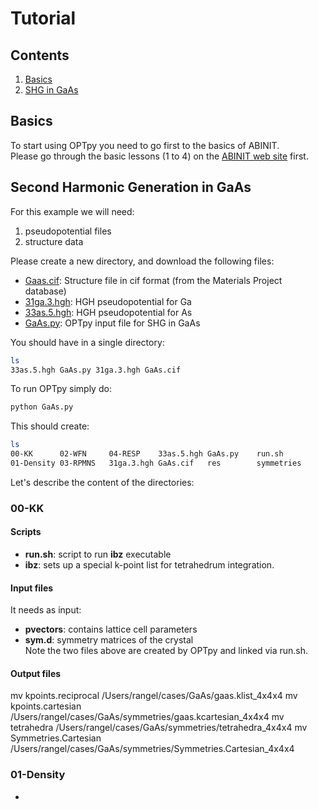 # Tutorial

## Contents 
1. [Basics](#basics)
2. [SHG in GaAs](#shg_gaas)

<a id='basics'></a>
## Basics   
To start using OPTpy you need to go first to the basics of ABINIT.   
Please go through the basic lessons (1 to 4) on the [ABINIT web site](http://www.abinit.org) first.   

<a id='shg_gaas'></a>
## Second Harmonic Generation in GaAs  

For this example we will need:   
1. pseudopotential files
2. structure data   

Please create a new directory, and download the following files:   

* [Gaas.cif](https://raw.githubusercontent.com/trangel/OPTpy/master/examples/data/structures/GaAs.cif): Structure file in cif format (from the Materials Project database)   
* [31ga.3.hgh](https://github.com/trangel/OPTpy/tree/master/examples/data/pseudos/31ga.3.hgh):   HGH pseudopotential for Ga   
* [33as.5.hgh](https://github.com/trangel/OPTpy/tree/master/examples/data/pseudos/33as.5.hgh): HGH pseudopotential for As   
* [GaAs.py](https://raw.githubusercontent.com/trangel/OPTpy/master/examples/flows/GaAs.py): 
OPTpy input file for SHG in GaAs 

You should have in a single directory:    
```bash
ls   
33as.5.hgh GaAs.py 31ga.3.hgh GaAs.cif
```

To run OPTpy simply do:   
```bash
python GaAs.py
```

This should create:
```bash
ls
00-KK      02-WFN     04-RESP    33as.5.hgh GaAs.py    run.sh
01-Density 03-RPMNS   31ga.3.hgh GaAs.cif   res        symmetries
```

Let's describe the content of the directories:  
 
###  00-KK 

#### Scripts         
* **run.sh**: script to run **ibz** executable    
* **ibz**: sets up a special k-point list for tetrahedrum integration.    

#### Input files   
It needs as input:
* **pvectors**: contains lattice cell parameters    
* **sym.d**: symmetry matrices of the crystal    
Note the two files above are created by OPTpy and linked via run.sh.    

#### Output files   
mv kpoints.reciprocal /Users/rangel/cases/GaAs/gaas.klist_4x4x4
mv kpoints.cartesian /Users/rangel/cases/GaAs/symmetries/gaas.kcartesian_4x4x4
mv tetrahedra /Users/rangel/cases/GaAs/symmetries/tetrahedra_4x4x4
mv Symmetries.Cartesian /Users/rangel/cases/GaAs/symmetries/Symmetries.Cartesian_4x4x4

### 01-Density   
*
